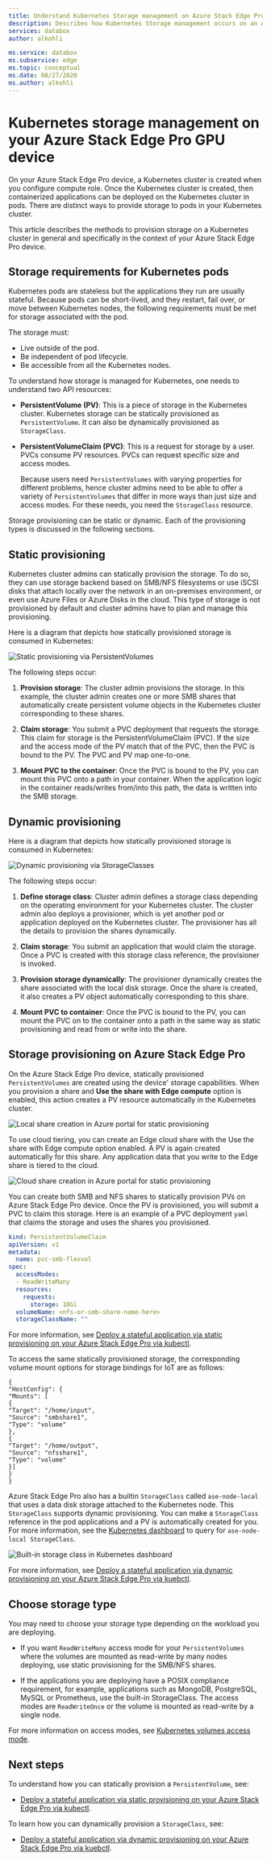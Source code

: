 ```yaml
---
title: Understand Kubernetes Storage management on Azure Stack Edge Pro device| Microsoft Docs
description: Describes how Kubernetes Storage management occurs on an Azure Stack Edge Pro device.
services: databox
author: alkohli

ms.service: databox
ms.subservice: edge
ms.topic: conceptual
ms.date: 08/27/2020
ms.author: alkohli
---
```

# Kubernetes storage management on your Azure Stack Edge Pro GPU device

On your Azure Stack Edge Pro device, a Kubernetes cluster is created when you configure compute role. Once the Kubernetes cluster is created, then containerized applications can be deployed on the Kubernetes cluster in pods. There are distinct ways to provide storage to pods in your Kubernetes cluster. 

This article describes the methods to provision storage on a Kubernetes cluster in general and specifically in the context of your Azure Stack Edge Pro device. 

## Storage requirements for Kubernetes pods

Kubernetes pods are stateless but the applications they run are usually stateful. Because pods can be short-lived, and they restart, fail over, or move between Kubernetes nodes, the following requirements must be met for storage associated with the pod. 

The storage must:

- Live outside of the pod.
- Be independent of pod lifecycle.
- Be accessible from all the Kubernetes nodes.

To understand how storage is managed for Kubernetes, one needs to understand two API resources: 

- **PersistentVolume (PV)**: This is a piece of storage in the Kubernetes cluster. Kubernetes storage can be statically provisioned as `PersistentVolume`. It can also be dynamically provisioned as  `StorageClass`.

- **PersistentVolumeClaim (PVC)**: This is a request for storage by a user. PVCs consume PV resources. PVCs can request specific size and access modes. 

    Because users need `PersistentVolumes` with varying properties for different problems, hence cluster admins need to be able to offer a variety of `PersistentVolumes` that differ in more ways than just size and access modes. For these needs, you need the `StorageClass` resource.

Storage provisioning can be static or dynamic. Each of the provisioning types is discussed in the following sections.

## Static provisioning

Kubernetes cluster admins can statically provision the storage. To do so, they can use storage backend based on SMB/NFS filesystems or use iSCSI disks that attach locally over the network in an on-premises environment, or even use Azure Files or Azure Disks in the cloud. This type of storage is not provisioned by default and cluster admins have to plan and manage this provisioning. 
 
Here is a diagram that depicts how statically provisioned storage is consumed in Kubernetes: 

![Static provisioning via PersistentVolumes](./media/azure-stack-edge-gpu-kubernetes-storage/static-provisioning-persistent-volumes-1.png)

The following steps occur: 

1. **Provision storage**: The cluster admin provisions the storage. In this example, the cluster admin creates one or more SMB shares that automatically create persistent volume objects in the Kubernetes cluster corresponding to these shares. 

1. **Claim storage**: You submit a PVC deployment that requests the storage. This claim for storage is the PersistentVolumeClaim (PVC). If the size and the access mode of the PV match that of the PVC, then the PVC is bound to the PV. The PVC and PV map one-to-one.

1. **Mount PVC to the container**: Once the PVC is bound to the PV, you can mount this PVC onto a path in your container. When the application logic in the container reads/writes from/into this path, the data is written into the SMB storage.
 

## Dynamic provisioning

Here is a diagram that depicts how statically provisioned storage is consumed in Kubernetes: 

![Dynamic provisioning via StorageClasses](./media/azure-stack-edge-gpu-kubernetes-storage/dynamic-provisioning-storage-classes-1.png)

The following steps occur: 

1. **Define storage class**: Cluster admin defines a storage class depending on the operating environment for your Kubernetes cluster. The cluster admin also deploys a provisioner, which is yet another pod or application deployed on the Kubernetes cluster. The provisioner has all the details to provision the shares dynamically.  

1. **Claim storage**: You submit an application that would claim the storage. Once a PVC is created with this storage class reference, the provisioner is invoked. 

1. **Provision storage dynamically**: The provisioner dynamically creates the share associated with the local disk storage. Once the share is created, it also creates a PV object automatically corresponding to this share.

1. **Mount PVC to container**: Once the PVC is bound to the PV, you can mount the PVC on to the container onto a path in the same way as static provisioning and read from or write into the share.


## Storage provisioning on Azure Stack Edge Pro

On the Azure Stack Edge Pro device, statically provisioned `PersistentVolumes` are created using the device' storage capabilities. When you provision a share and **Use the share with Edge compute** option is enabled, this action creates a PV resource automatically in the Kubernetes cluster.

![Local share creation in Azure portal for static provisioning](./media/azure-stack-edge-gpu-kubernetes-storage/static-provisioning-azure-portal-2.png)

To use cloud tiering, you can create an Edge cloud share with the Use the share with Edge compute option enabled. A PV is again created automatically for this share. Any application data that you write to the Edge share is tiered to the cloud. 

![Cloud share creation in Azure portal for static provisioning](./media/azure-stack-edge-gpu-kubernetes-storage/static-provisioning-azure-portal-1.png)

You can create both SMB and NFS shares to statically provision PVs on Azure Stack Edge Pro device. Once the PV is provisioned, you will submit a PVC to claim this storage. Here is an example of a PVC deployment `yaml` that claims the storage and uses the shares you provisioned.


```yml
kind: PersistentVolumeClaim 
apiVersion: v1 
metadata: 
  name: pvc-smb-flexvol 
spec: 
  accessModes: 
  - ReadWriteMany 
  resources: 
    requests: 
      storage: 10Gi 
  volumeName: <nfs-or-smb-share-name-here> 
  storageClassName: ""
```

For more information, see [Deploy a stateful application via static provisioning on your Azure Stack Edge Pro via kubectl](azure-stack-edge-gpu-deploy-stateful-application-static-provision-kubernetes.md).

To access the same statically provisioned storage, the corresponding volume mount options for storage bindings for IoT are as follows:

```
{
"HostConfig": {
"Mounts": [
{
"Target": "/home/input",
"Source": "smbshare1",
"Type": "volume"
},
{
"Target": "/home/output",
"Source": "nfsshare1",
"Type": "volume"
}]
}
}
```

Azure Stack Edge Pro also has a builtin `StorageClass` called `ase-node-local` that uses a data disk storage attached to the Kubernetes node. This `StorageClass` supports dynamic provisioning. You can make a `StorageClass` reference in the pod applications and a PV is automatically created for you. For more information, see the [Kubernetes dashboard](azure-stack-edge-gpu-monitor-kubernetes-dashboard.md) to query for `ase-node-local StorageClass`.

![Built-in storage class in Kubernetes dashboard](./media/azure-stack-edge-gpu-kubernetes-storage/dynamic-provisioning-builtin-storage-class-1.png)

For more information, see [Deploy a stateful application via dynamic provisioning on your Azure Stack Edge Pro via kuebctl](azure-stack-edge-gpu-deploy-stateful-application-dynamic-provision-kubernetes.md).

## Choose storage type

You may need to choose your storage type depending on the workload you are deploying. 

- If you want `ReadWriteMany` access mode for your `PersistentVolumes` where the volumes are mounted as read-write by many nodes deploying, use static provisioning for the SMB/NFS shares.

- If the applications you are deploying have a POSIX compliance requirement, for example, applications such as MongoDB, PostgreSQL, MySQL or Prometheus, use the built-in StorageClass. The access modes are `ReadWriteOnce` or the volume is mounted as read-write by a single node. 


For more information on access modes, see [Kubernetes volumes access mode](https://kubernetes.io/docs/concepts/storage/persistent-volumes/#access-modes).


## Next steps

To understand how you can statically provision a `PersistentVolume`, see:

- [Deploy a stateful application via static provisioning on your Azure Stack Edge Pro via kubectl](azure-stack-edge-gpu-deploy-stateful-application-static-provision-kubernetes.md).

To learn how  you can dynamically provision a `StorageClass`, see:

- [Deploy a stateful application via dynamic provisioning on your Azure Stack Edge Pro via kuebctl](azure-stack-edge-gpu-deploy-stateful-application-dynamic-provision-kubernetes.md).
